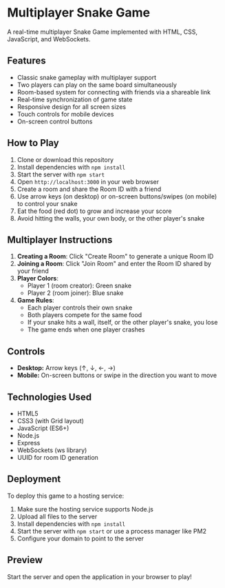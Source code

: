 # Multiplayer Snake Game

A real-time multiplayer Snake Game implemented with HTML, CSS, JavaScript, and WebSockets.

## Features

- Classic snake gameplay with multiplayer support
- Two players can play on the same board simultaneously
- Room-based system for connecting with friends via a shareable link
- Real-time synchronization of game state
- Responsive design for all screen sizes
- Touch controls for mobile devices
- On-screen control buttons

## How to Play

1. Clone or download this repository
2. Install dependencies with `npm install`
3. Start the server with `npm start`
4. Open `http://localhost:3000` in your web browser
5. Create a room and share the Room ID with a friend
6. Use arrow keys (on desktop) or on-screen buttons/swipes (on mobile) to control your snake
7. Eat the food (red dot) to grow and increase your score
8. Avoid hitting the walls, your own body, or the other player's snake

## Multiplayer Instructions

1. **Creating a Room**: Click "Create Room" to generate a unique Room ID
2. **Joining a Room**: Click "Join Room" and enter the Room ID shared by your friend
3. **Player Colors**:
   - Player 1 (room creator): Green snake
   - Player 2 (room joiner): Blue snake
4. **Game Rules**:
   - Each player controls their own snake
   - Both players compete for the same food
   - If your snake hits a wall, itself, or the other player's snake, you lose
   - The game ends when one player crashes

## Controls

- **Desktop:** Arrow keys (↑, ↓, ←, →)
- **Mobile:** On-screen buttons or swipe in the direction you want to move

## Technologies Used

- HTML5
- CSS3 (with Grid layout)
- JavaScript (ES6+)
- Node.js
- Express
- WebSockets (ws library)
- UUID for room ID generation

## Deployment

To deploy this game to a hosting service:

1. Make sure the hosting service supports Node.js
2. Upload all files to the server
3. Install dependencies with `npm install`
4. Start the server with `npm start` or use a process manager like PM2
5. Configure your domain to point to the server

## Preview

Start the server and open the application in your browser to play!

